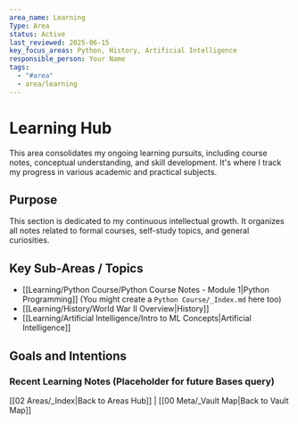 ```yaml
---
area_name: Learning
Type: Area
status: Active
last_reviewed: 2025-06-15
key_focus_areas: Python, History, Artificial Intelligence
responsible_person: Your Name
tags:
  - "#area"
  - area/learning
---
```

# Learning Hub

This area consolidates my ongoing learning pursuits, including course notes, conceptual understanding, and skill development. It's where I track my progress in various academic and practical subjects.

## Purpose

This section is dedicated to my continuous intellectual growth. It organizes all notes related to formal courses, self-study topics, and general curiosities.

## Key Sub-Areas / Topics

- [[Learning/Python Course/Python Course Notes - Module 1|Python Programming]] (You might create a `Python Course/_Index.md` here too)
- [[Learning/History/World War II Overview|History]]
- [[Learning/Artificial Intelligence/Intro to ML Concepts|Artificial Intelligence]]

## Goals and Intentions

### Recent Learning Notes (Placeholder for future Bases query)

[[02 Areas/_Index|Back to Areas Hub]] | [[00 Meta/_Vault Map|Back to Vault Map]]
